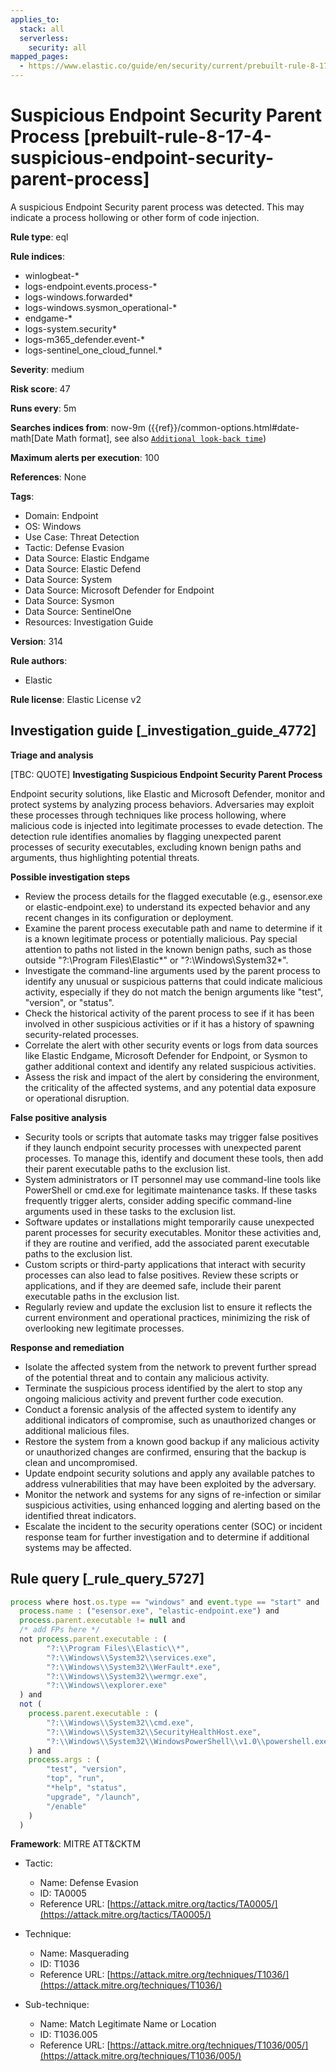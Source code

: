 ```yaml
---
applies_to:
  stack: all
  serverless:
    security: all
mapped_pages:
  - https://www.elastic.co/guide/en/security/current/prebuilt-rule-8-17-4-suspicious-endpoint-security-parent-process.html
---
```


# Suspicious Endpoint Security Parent Process [prebuilt-rule-8-17-4-suspicious-endpoint-security-parent-process]

A suspicious Endpoint Security parent process was detected. This may indicate a process hollowing or other form of code injection.

**Rule type**: eql

**Rule indices**:

* winlogbeat-*
* logs-endpoint.events.process-*
* logs-windows.forwarded*
* logs-windows.sysmon_operational-*
* endgame-*
* logs-system.security*
* logs-m365_defender.event-*
* logs-sentinel_one_cloud_funnel.*

**Severity**: medium

**Risk score**: 47

**Runs every**: 5m

**Searches indices from**: now-9m ({{ref}}/common-options.html#date-math[Date Math format], see also [`Additional look-back time`](docs-content://solutions/security/detect-and-alert/create-detection-rule.md#rule-schedule))

**Maximum alerts per execution**: 100

**References**: None

**Tags**:

* Domain: Endpoint
* OS: Windows
* Use Case: Threat Detection
* Tactic: Defense Evasion
* Data Source: Elastic Endgame
* Data Source: Elastic Defend
* Data Source: System
* Data Source: Microsoft Defender for Endpoint
* Data Source: Sysmon
* Data Source: SentinelOne
* Resources: Investigation Guide

**Version**: 314

**Rule authors**:

* Elastic

**Rule license**: Elastic License v2

## Investigation guide [_investigation_guide_4772]

**Triage and analysis**

[TBC: QUOTE]
**Investigating Suspicious Endpoint Security Parent Process**

Endpoint security solutions, like Elastic and Microsoft Defender, monitor and protect systems by analyzing process behaviors. Adversaries may exploit these processes through techniques like process hollowing, where malicious code is injected into legitimate processes to evade detection. The detection rule identifies anomalies by flagging unexpected parent processes of security executables, excluding known benign paths and arguments, thus highlighting potential threats.

**Possible investigation steps**

* Review the process details for the flagged executable (e.g., esensor.exe or elastic-endpoint.exe) to understand its expected behavior and any recent changes in its configuration or deployment.
* Examine the parent process executable path and name to determine if it is a known legitimate process or potentially malicious. Pay special attention to paths not listed in the known benign paths, such as those outside "?:\Program Files\Elastic*" or "?:\Windows\System32\*".
* Investigate the command-line arguments used by the parent process to identify any unusual or suspicious patterns that could indicate malicious activity, especially if they do not match the benign arguments like "test", "version", or "status".
* Check the historical activity of the parent process to see if it has been involved in other suspicious activities or if it has a history of spawning security-related processes.
* Correlate the alert with other security events or logs from data sources like Elastic Endgame, Microsoft Defender for Endpoint, or Sysmon to gather additional context and identify any related suspicious activities.
* Assess the risk and impact of the alert by considering the environment, the criticality of the affected systems, and any potential data exposure or operational disruption.

**False positive analysis**

* Security tools or scripts that automate tasks may trigger false positives if they launch endpoint security processes with unexpected parent processes. To manage this, identify and document these tools, then add their parent executable paths to the exclusion list.
* System administrators or IT personnel may use command-line tools like PowerShell or cmd.exe for legitimate maintenance tasks. If these tasks frequently trigger alerts, consider adding specific command-line arguments used in these tasks to the exclusion list.
* Software updates or installations might temporarily cause unexpected parent processes for security executables. Monitor these activities and, if they are routine and verified, add the associated parent executable paths to the exclusion list.
* Custom scripts or third-party applications that interact with security processes can also lead to false positives. Review these scripts or applications, and if they are deemed safe, include their parent executable paths in the exclusion list.
* Regularly review and update the exclusion list to ensure it reflects the current environment and operational practices, minimizing the risk of overlooking new legitimate processes.

**Response and remediation**

* Isolate the affected system from the network to prevent further spread of the potential threat and to contain any malicious activity.
* Terminate the suspicious process identified by the alert to stop any ongoing malicious activity and prevent further code execution.
* Conduct a forensic analysis of the affected system to identify any additional indicators of compromise, such as unauthorized changes or additional malicious files.
* Restore the system from a known good backup if any malicious activity or unauthorized changes are confirmed, ensuring that the backup is clean and uncompromised.
* Update endpoint security solutions and apply any available patches to address vulnerabilities that may have been exploited by the adversary.
* Monitor the network and systems for any signs of re-infection or similar suspicious activities, using enhanced logging and alerting based on the identified threat indicators.
* Escalate the incident to the security operations center (SOC) or incident response team for further investigation and to determine if additional systems may be affected.


## Rule query [_rule_query_5727]

```js
process where host.os.type == "windows" and event.type == "start" and
  process.name : ("esensor.exe", "elastic-endpoint.exe") and
  process.parent.executable != null and
  /* add FPs here */
  not process.parent.executable : (
        "?:\\Program Files\\Elastic\\*",
        "?:\\Windows\\System32\\services.exe",
        "?:\\Windows\\System32\\WerFault*.exe",
        "?:\\Windows\\System32\\wermgr.exe",
        "?:\\Windows\\explorer.exe"
  ) and
  not (
    process.parent.executable : (
        "?:\\Windows\\System32\\cmd.exe",
        "?:\\Windows\\System32\\SecurityHealthHost.exe",
        "?:\\Windows\\System32\\WindowsPowerShell\\v1.0\\powershell.exe"
    ) and
    process.args : (
        "test", "version",
        "top", "run",
        "*help", "status",
        "upgrade", "/launch",
        "/enable"
    )
  )
```

**Framework**: MITRE ATT&CKTM

* Tactic:

    * Name: Defense Evasion
    * ID: TA0005
    * Reference URL: [https://attack.mitre.org/tactics/TA0005/](https://attack.mitre.org/tactics/TA0005/)

* Technique:

    * Name: Masquerading
    * ID: T1036
    * Reference URL: [https://attack.mitre.org/techniques/T1036/](https://attack.mitre.org/techniques/T1036/)

* Sub-technique:

    * Name: Match Legitimate Name or Location
    * ID: T1036.005
    * Reference URL: [https://attack.mitre.org/techniques/T1036/005/](https://attack.mitre.org/techniques/T1036/005/)



